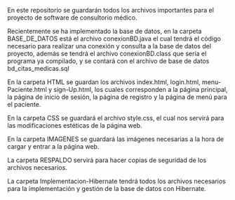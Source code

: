 En este repositorio se guardarán todos los archivos importantes para el proyecto de software de consultorio médico.

Recientemente se ha implementado la base de datos, en la carpeta BASE_DE_DATOS está el archivo conexionBD.java 
el cual tendrá el código necesario para realizar una conexión y consulta a la base de datos del proyecto, además 
se tendrá el archivo conexionBD.class que sería el programa ya compilado, y se contará con el archivo de base de 
datos bd_citas_medicas.sql

En la carpeta HTML se guardan los archivos index.html, login.html, menu-Paciente.html y sign-Up.html, los cuales 
corresponden a la página principal, la página de inicio de sesión, la página de registro y la página de menú para el paciente.

En la carpeta CSS se guardará el archivo style.css, el cual nos servirá para las modificaciones estéticas de la página web.

En la carpeta IMAGENES se guardará las imágenes necesarias a la hora de cargar y entrar a la página web.

La carpeta RESPALDO servirá para hacer copias de seguridad de los archivos necesarios.

La carpeta Implementacion-Hibernate tendrá todos los archivos necesarios para la implementación y gestión de la base de datos 
con Hibernate.
